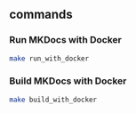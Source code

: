 ## commands

### Run MKDocs with Docker

```bash
make run_with_docker
```

### Build MKDocs with Docker

```bash
make build_with_docker
```
